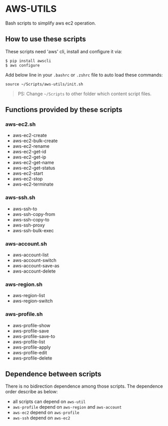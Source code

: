 # AWS-UTILS

Bash scripts to simplify aws ec2 operation.

## How to use these scripts

These scripts need 'aws' cli, install and configure it via:

```
$ pip install awscli
$ aws configure
```

Add below line in your `.bashrc` or `.zshrc` file to auto load these commands:
```
source ~/Scripts/aws-utils/init.sh
```
> PS: Change `~/Scripts` to other folder which content script files.

## Functions provided by these scripts

### aws-ec2.sh
- aws-ec2-create
- aws-ec2-bulk-create
- aws-ec2-rename
- aws-ec2-get-id
- aws-ec2-get-ip
- aws-ec2-get-name
- aws-ec2-get-status
- aws-ec2-start
- aws-ec2-stop
- aws-ec2-terminate

### aws-ssh.sh
- aws-ssh-to
- aws-ssh-copy-from
- aws-ssh-copy-to
- aws-ssh-proxy
- aws-ssh-bulk-exec

### aws-account.sh
- aws-account-list
- aws-account-switch
- aws-account-save-as
- aws-account-delete

### aws-region.sh
- aws-region-list
- aws-region-switch

### aws-profile.sh
- aws-profile-show
- aws-profile-save
- aws-profile-save-to
- aws-profile-list
- aws-profile-apply
- aws-profile-edit
- aws-profile-delete

## Dependence between scripts

There is no bidirection dependence among those scripts.
The dependence order describe as below:

- all scripts can depend on `aws-util`
- `aws-profile` depend on `aws-region` and `aws-account`
- `aws-ec2` depend on `aws-profile`
- `aws-ssh` depend on `aws-ec2`
